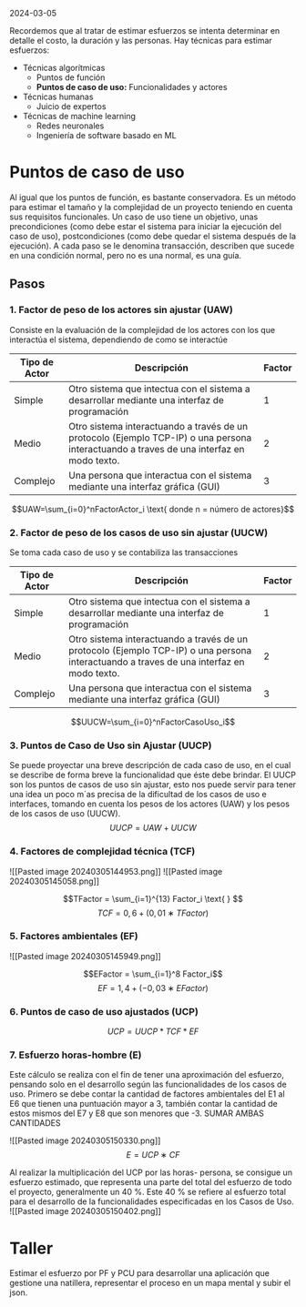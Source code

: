 2024-03-05

Recordemos que al tratar de estimar esfuerzos se intenta determinar en detalle el costo, la duración y las personas. Hay técnicas para estimar esfuerzos:
- Técnicas algorítmicas
	- Puntos de función
	- **Puntos de caso de uso:** Funcionalidades y actores
- Técnicas humanas
	- Juicio de expertos
- Técnicas de machine learning
	- Redes neuronales
	- Ingeniería de software basado en ML

# Puntos de caso de uso

Al igual que los puntos de función, es bastante conservadora. Es un método para estimar el tamaño y la complejidad de un proyecto teniendo en cuenta sus requisitos funcionales. Un caso de uso tiene un objetivo, unas precondiciones (como debe estar el sistema para iniciar la ejecución del caso de uso), postcondiciones (como debe quedar el sistema después de la ejecución). A cada paso se le denomina transacción, describen que sucede en una condición normal, pero no es una normal, es una guía.

## Pasos

### 1. Factor de peso de los actores sin ajustar (UAW)

Consiste en la evaluación de la complejidad de los actores con los que interactúa el sistema, dependiendo de como se interactúe 

| Tipo de Actor | Descripción                                                                                                                              | Factor |
| ------------- | ---------------------------------------------------------------------------------------------------------------------------------------- | ------ |
| Simple        | Otro sistema que intectua con el sistema a desarrollar mediante una interfaz de programación                                             | 1      |
| Medio         | Otro sistema interactuando a través de un protocolo (Ejemplo TCP-IP) o una persona interactuando a traves de una interfaz en modo texto. | 2      |
| Complejo      | Una persona que interactua con el sistema mediante una interfaz gráfica (GUI)                                                            | 3      |
$$UAW=\sum_{i=0}^nFactorActor_i \text{ donde n = número de actores}$$


### 2. Factor de peso de los casos de uso sin ajustar (UUCW)

Se toma cada caso de uso y se contabiliza las transacciones

| Tipo de Actor | Descripción                                                                                                                              | Factor |
| ------------- | ---------------------------------------------------------------------------------------------------------------------------------------- | ------ |
| Simple        | Otro sistema que intectua con el sistema a desarrollar mediante una interfaz de programación                                             | 1      |
| Medio         | Otro sistema interactuando a través de un protocolo (Ejemplo TCP-IP) o una persona interactuando a traves de una interfaz en modo texto. | 2      |
| Complejo      | Una persona que interactua con el sistema mediante una interfaz gráfica (GUI)                                                            | 3      |
$$UUCW=\sum_{i=0}^nFactorCasoUso_i$$
### 3. Puntos de Caso de Uso sin Ajustar (UUCP)

Se puede proyectar una breve descripción de cada caso de uso, en el cual se describe de forma breve la funcionalidad que éste debe brindar.
El UUCP son los puntos de casos de uso sin ajustar, esto nos puede servir para tener una idea un poco m´as precisa de la dificultad de los casos de uso e interfaces, tomando en cuenta los pesos de los actores (UAW) y los pesos de los casos de uso (UUCW).
$$UUCP = UAW + UUCW$$
### 4. Factores de complejidad técnica (TCF)

![[Pasted image 20240305144953.png]]
![[Pasted image 20240305145058.png]]

$$TFactor = \sum_{i=1}^{13} Factor_i \text{ } $$$$ TCF = 0,6 + (0,01 ∗ TFactor)$$
### 5. Factores ambientales (EF)

![[Pasted image 20240305145949.png]]

$$EFactor = \sum_{i=1}^8 Factor_i$$ $$ EF = 1,4 + (−0,03 ∗ EFactor)$$
### 6. Puntos de caso de uso ajustados (UCP)

$$UCP = UUCP*TCF*EF$$
### 7. Esfuerzo horas-hombre (E)

Este cálculo se realiza con el fin de tener una aproximación del esfuerzo, pensando solo en el desarrollo según las funcionalidades de los casos de uso.
Primero se debe contar la cantidad de factores ambientales del E1 al E6 que tienen una puntuación mayor a 3, también contar la cantidad de estos mismos del E7 y E8 que son menores que -3. SUMAR AMBAS CANTIDADES

![[Pasted image 20240305150330.png]]
$$E = UCP ∗ CF$$

Al realizar la multiplicación del UCP por las horas- persona, se consigue un esfuerzo estimado, que representa una parte del total del esfuerzo de todo el proyecto, generalmente un 40 %. Este 40 % se refiere al esfuerzo total para el desarrollo de la funcionalidades especificadas en los Casos de Uso.
![[Pasted image 20240305150402.png]]
# Taller

Estimar el esfuerzo por PF y PCU para desarrollar una aplicación que gestione una natillera, representar el proceso en un mapa mental y subir el json.